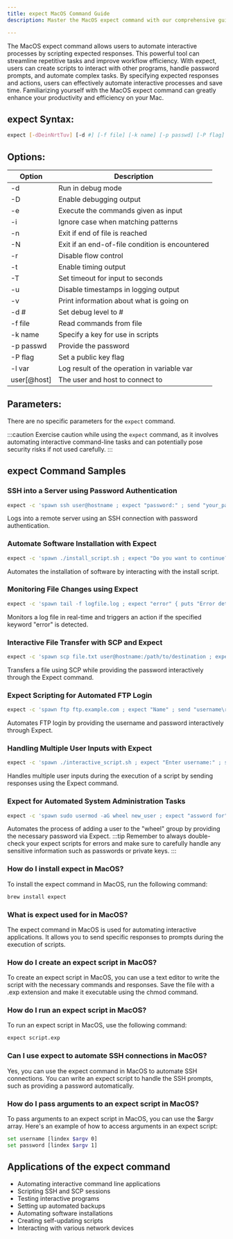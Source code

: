 ```yaml
---
title: expect MacOS Command Guide
description: Master the MacOS expect command with our comprehensive guide. Learn how to automate interactive processes efficiently and effectively on your Mac.

---
```


The MacOS expect command allows users to automate interactive processes by scripting expected responses. This powerful tool can streamline repetitive tasks and improve workflow efficiency. With expect, users can create scripts to interact with other programs, handle password prompts, and automate complex tasks. By specifying expected responses and actions, users can effectively automate interactive processes and save time. Familiarizing yourself with the MacOS expect command can greatly enhance your productivity and efficiency on your Mac.
## expect Syntax:
```bash
expect [-dDeinNrtTuv] [-d #] [-f file] [-k name] [-p passwd] [-P flag] [-l var] [user[@host]]
```

## Options:
| Option | Description                            |
|--------|----------------------------------------|
| -d     | Run in debug mode                      |
| -D     | Enable debugging output                 |
| -e     | Execute the commands given as input    |
| -i     | Ignore case when matching patterns     |
| -n     | Exit if end of file is reached         |
| -N     | Exit if an end-of-file condition is encountered |
| -r     | Disable flow control                   |
| -t     | Enable timing output                   |
| -T     | Set timeout for input to seconds       |
| -u     | Disable timestamps in logging output   |
| -v     | Print information about what is going on |
| -d #   | Set debug level to #                   |
| -f file| Read commands from file                |
| -k name| Specify a key for use in scripts       |
| -p passwd | Provide the password                  |
| -P flag| Set a public key flag                  |
| -l var | Log result of the operation in variable var |
| user[@host] | The user and host to connect to     |

## Parameters:
There are no specific parameters for the `expect` command.

:::caution
Exercise caution while using the `expect` command, as it involves automating interactive command-line tasks and can potentially pose security risks if not used carefully.
:::
## expect Command Samples
### SSH into a Server using Password Authentication
```bash
expect -c 'spawn ssh user@hostname ; expect "password:" ; send "your_password\r" ; interact'
```
Logs into a remote server using an SSH connection with password authentication.

### Automate Software Installation with Expect
```bash
expect -c 'spawn ./install_script.sh ; expect "Do you want to continue? (y/n)" ; send "y\r" ; interact'
```
Automates the installation of software by interacting with the install script.

### Monitoring File Changes using Expect
```bash
expect -c 'spawn tail -f logfile.log ; expect "error" { puts "Error detected!" }'
```
Monitors a log file in real-time and triggers an action if the specified keyword "error" is detected.

### Interactive File Transfer with SCP and Expect
```bash
expect -c 'spawn scp file.txt user@hostname:/path/to/destination ; expect "password:" ; send "your_password\r" ; interact'
```
Transfers a file using SCP while providing the password interactively through the Expect command.

### Expect Scripting for Automated FTP Login
```bash
expect -c 'spawn ftp ftp.example.com ; expect "Name" ; send "username\r" ; expect "Password" ; send "your_password\r" ; interact'
```
Automates FTP login by providing the username and password interactively through Expect.

### Handling Multiple User Inputs with Expect
```bash
expect -c 'spawn ./interactive_script.sh ; expect "Enter username:" ; send "user\r" ; expect "Enter password:" ; send "pass\r" ; interact'
```
Handles multiple user inputs during the execution of a script by sending responses using the Expect command.

### Expect for Automated System Administration Tasks
```bash
expect -c 'spawn sudo usermod -aG wheel new_user ; expect "assword for" {send "admin_password\r"} ; interact'
```
Automates the process of adding a user to the "wheel" group by providing the necessary password via Expect.
:::tip
Remember to always double-check your expect scripts for errors and make sure to carefully handle any sensitive information such as passwords or private keys.
:::

### How do I install expect in MacOS?
To install the expect command in MacOS, run the following command:
```bash
brew install expect
```

### What is expect used for in MacOS?
The expect command in MacOS is used for automating interactive applications. It allows you to send specific responses to prompts during the execution of scripts.

### How do I create an expect script in MacOS?
To create an expect script in MacOS, you can use a text editor to write the script with the necessary commands and responses. Save the file with a .exp extension and make it executable using the chmod command.

### How do I run an expect script in MacOS?
To run an expect script in MacOS, use the following command:
```bash
expect script.exp
```

### Can I use expect to automate SSH connections in MacOS?
Yes, you can use the expect command in MacOS to automate SSH connections. You can write an expect script to handle the SSH prompts, such as providing a password automatically.

### How do I pass arguments to an expect script in MacOS?
To pass arguments to an expect script in MacOS, you can use the $argv array. Here's an example of how to access arguments in an expect script:
```bash
set username [lindex $argv 0]
set password [lindex $argv 1]
```
## Applications of the expect command

- Automating interactive command line applications
- Scripting SSH and SCP sessions
- Testing interactive programs
- Setting up automated backups
- Automating software installations
- Creating self-updating scripts
- Interacting with various network devices